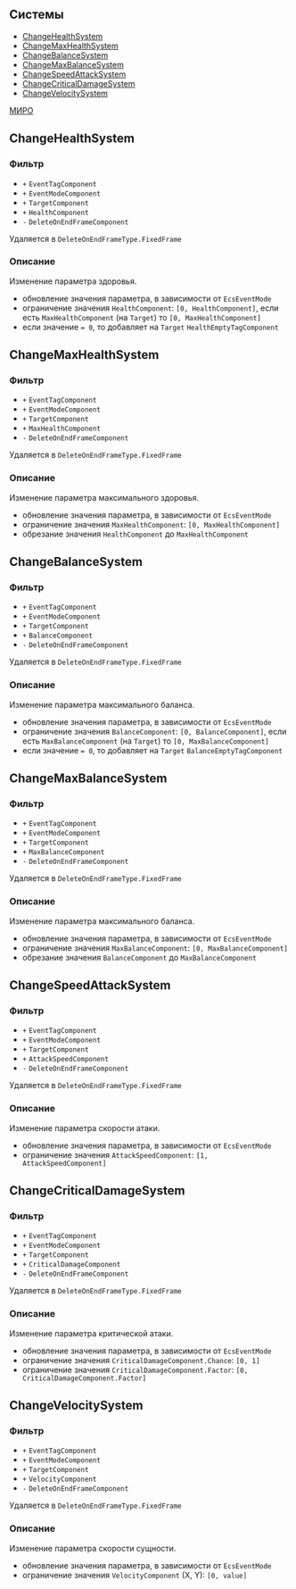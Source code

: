 ## Системы

-   [ChangeHealthSystem](#ChangeHealthSystem)
-   [ChangeMaxHealthSystem](#ChangeMaxHealthSystem)
-   [ChangeBalanceSystem](#ChangeBalanceSystem)
-   [ChangeMaxBalanceSystem](#ChangeMaxBalanceSystem)
-   [ChangeSpeedAttackSystem](#ChangeSpeedAttackSystem)
-   [ChangeCriticalDamageSystem](#ChangeCriticalDamageSystem)
-   [ChangeVelocitySystem](#ChangeVelocitySystem)

[МИРО](https://miro.com/app/board/uXjVPrjYGFk=/?moveToWidget=3458764572814519301&cot=14)

## ChangeHealthSystem

### Фильтр

-   `+` `EventTagComponent`
-   `+` `EventModeComponent`
-   `+` `TargetComponent`
-   `+` `HealthComponent`
-   `-` `DeleteOnEndFrameComponent`

Удаляется в `DeleteOnEndFrameType.FixedFrame`

### Описание

Изменение параметра здоровья.

-   обновление значения параметра, в зависимости от `EcsEventMode`
-   ограничение значения `HealthComponent`: `[0, HealthComponent]`, если есть `MaxHealthComponent` (на `Target`) то `[0, MaxHealthComponent]`
-   если значение `= 0`, то добавляет на `Target` `HealthEmptyTagComponent`

## ChangeMaxHealthSystem

### Фильтр

-   `+` `EventTagComponent`
-   `+` `EventModeComponent`
-   `+` `TargetComponent`
-   `+` `MaxHealthComponent`
-   `-` `DeleteOnEndFrameComponent`

Удаляется в `DeleteOnEndFrameType.FixedFrame`

### Описание

Изменение параметра максимального здоровья.

-   обновление значения параметра, в зависимости от `EcsEventMode`
-   ограничение значения `MaxHealthComponent`: `[0, MaxHealthComponent]`
-   обрезание значения `HealthComponent` до `MaxHealthComponent`

## ChangeBalanceSystem

### Фильтр

-   `+` `EventTagComponent`
-   `+` `EventModeComponent`
-   `+` `TargetComponent`
-   `+` `BalanceComponent`
-   `-` `DeleteOnEndFrameComponent`

Удаляется в `DeleteOnEndFrameType.FixedFrame`

### Описание

Изменение параметра максимального баланса.

-   обновление значения параметра, в зависимости от `EcsEventMode`
-   ограничение значения `BalanceComponent`: `[0, BalanceComponent]`, если есть `MaxBalanceComponent` (на `Target`) то `[0, MaxBalanceComponent]`
-   если значение `= 0`, то добавляет на `Target` `BalanceEmptyTagComponent`

## ChangeMaxBalanceSystem

### Фильтр

-   `+` `EventTagComponent`
-   `+` `EventModeComponent`
-   `+` `TargetComponent`
-   `+` `MaxBalanceComponent`
-   `-` `DeleteOnEndFrameComponent`

Удаляется в `DeleteOnEndFrameType.FixedFrame`

### Описание

Изменение параметра максимального баланса.

-   обновление значения параметра, в зависимости от `EcsEventMode`
-   ограничение значения `MaxBalanceComponent`: `[0, MaxBalanceComponent]`
-   обрезание значения `BalanceComponent` до `MaxBalanceComponent`

## ChangeSpeedAttackSystem

### Фильтр

-   `+` `EventTagComponent`
-   `+` `EventModeComponent`
-   `+` `TargetComponent`
-   `+` `AttackSpeedComponent`
-   `-` `DeleteOnEndFrameComponent`

Удаляется в `DeleteOnEndFrameType.FixedFrame`

### Описание

Изменение параметра скорости атаки.

-   обновление значения параметра, в зависимости от `EcsEventMode`
-   ограничение значения `AttackSpeedComponent`: `[1, AttackSpeedComponent]`

## ChangeCriticalDamageSystem

### Фильтр

-   `+` `EventTagComponent`
-   `+` `EventModeComponent`
-   `+` `TargetComponent`
-   `+` `CriticalDamageComponent`
-   `-` `DeleteOnEndFrameComponent`

Удаляется в `DeleteOnEndFrameType.FixedFrame`

### Описание

Изменение параметра критической атаки.

-   обновление значения параметра, в зависимости от `EcsEventMode`
-   ограничение значения `CriticalDamageComponent.Chance`: `[0, 1]`
-   ограничение значения `CriticalDamageComponent.Factor`: `[0, CriticalDamageComponent.Factor]`

## ChangeVelocitySystem

### Фильтр

-   `+` `EventTagComponent`
-   `+` `EventModeComponent`
-   `+` `TargetComponent`
-   `+` `VelocityComponent`
-   `-` `DeleteOnEndFrameComponent`

Удаляется в `DeleteOnEndFrameType.FixedFrame`

### Описание

Изменение параметра скорости сущности.

-   обновление значения параметра, в зависимости от `EcsEventMode`
-   ограничение значения `VelocityComponent` (X, Y): `[0, value]`
